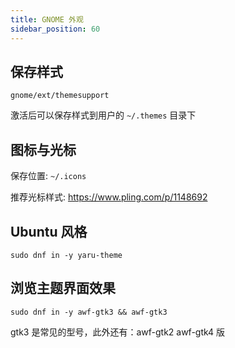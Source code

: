 ```yaml
---
title: GNOME 外观
sidebar_position: 60
---
```


## 保存样式

    gnome/ext/themesupport

激活后可以保存样式到用户的 `~/.themes` 目录下

## 图标与光标

保存位置: `~/.icons`

推荐光标样式: https://www.pling.com/p/1148692

## Ubuntu 风格

    sudo dnf in -y yaru-theme

## 浏览主题界面效果

    sudo dnf in -y awf-gtk3 && awf-gtk3

gtk3 是常见的型号，此外还有：awf-gtk2 awf-gtk4 版
